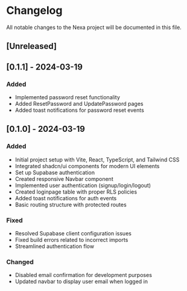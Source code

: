 # Changelog

All notable changes to the Nexa project will be documented in this file.

## [Unreleased]

## [0.1.1] - 2024-03-19
### Added
- Implemented password reset functionality
- Added ResetPassword and UpdatePassword pages
- Added toast notifications for password reset events

## [0.1.0] - 2024-03-19
### Added
- Initial project setup with Vite, React, TypeScript, and Tailwind CSS
- Integrated shadcn/ui components for modern UI elements
- Set up Supabase authentication
- Created responsive Navbar component
- Implemented user authentication (signup/login/logout)
- Created loginpage table with proper RLS policies
- Added toast notifications for auth events
- Basic routing structure with protected routes

### Fixed
- Resolved Supabase client configuration issues
- Fixed build errors related to incorrect imports
- Streamlined authentication flow

### Changed
- Disabled email confirmation for development purposes
- Updated navbar to display user email when logged in